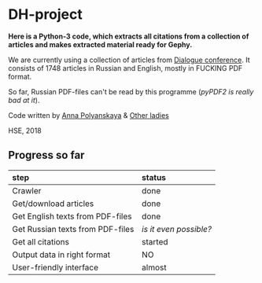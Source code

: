 # DH-project
**Here is a Python-3 code, which extracts all citations from a collection of articles and makes extracted material ready for Gephy.**

We are currently using a collection of articles from [Dialogue conference](http://www.dialog-21.ru/).
It consists of 1748 articles in Russian and English, mostly in FUCKING PDF format.

So far, Russian PDF-files can't be read by this programme (*pyPDF2 is really bad at it*).

Code written by 
[Anna Polyanskaya](vk.com/aglade)
&
[Other ladies]()

HSE, 2018

## Progress so far

step|status
:---|:---
Crawler| done
Get/download articles| done
Get English texts from PDF-files| done
Get Russian texts from PDF-files| *is it even possible?*
Get all citations| started
Output data in right format| NO
User-friendly interface| almost

